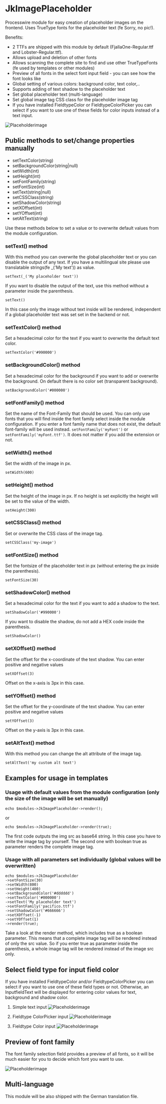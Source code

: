# JkImagePlaceholder
Processwire module for easy creation of placeholder images on the frontend. Uses TrueType fonts for the placeholder text
(fe Sorry, no pic!).

Benefits:

- 2 TTFs are shipped with this module by default (FjallaOne-Regular.ttf and Lobster-Regular.ttf). 
- Allows upload and deletion of other fonts
- Allows scanning the complete site to find and use other TrueTypeFonts (fe used by templates or other modules)
- Preview of all fonts in the select font input field - you can see how the font looks like
- Global setting of various colors: background color, text color,..
- Supports adding of text shadow to the placeholder text
- Set global placeholder text (multi-language)
- Set global image tag CSS class for the placeholder image tag
- If you have installed FieldtypeColor or FieldtypeColorPicker you can select if you want to use one of these fields for color inputs instead of a text input.

![Placeholderimage](https://raw.githubusercontent.com/juergenweb/JkImagePlaceholder/master/images/placeholderimage.jpg?raw=true)


## Public methods to set/change properties manually
- setTextColor(string)
- setBackgroundColor(string|null)
- setWidth(int)
- setHeight(int)
- setFontFamily(string)
- setFontSize(int)
- setText(string|null)
- setCSSClass(string)
- setShadowColor(string)
- setXOffset(int)
- setYOffset(int)
- setAltText(string)

Use these methods below to set a value or to overwrite default values from the module configuration.

### setText() method
With this method you can overwrite the global placeholder text or you can disable the output of any text.
If you have a multilingual site please use translatable strings(fe _('My text')) as value.

`setText(_('My placeholder text'))`

If you want to disable the output of the text, use this method without a parameter inside the parenthesis.

`setText()`

In this case only the image without text inside will be rendered, independent if a global placeholder text was set set in 
the backend or not.

### setTextColor() method

Set a hexadecimal color for the text if you want to overwrite the default text color.

`setTextColor('#990000')`

### setBackgroundColor() method

Set a hexadecimal color for the background if you want to add or overwrite the background. On default there is no color set (transparent background).

`setBackgroundColor('#000000')`

### setFontFamily() method

Set the name of the Font-Family that should be used. You can only use fonts that you will find inside the font family select inside the module configuration. If you enter a font family name that does not exist, the default font-family will be used instead.
`setFontFamily('myFont')` or `setFontFamily('myFont.ttf')`.
It does not matter if you add the extension or not.

### setWidth() method

Set the width of the image in px.

`setWidth(600)`

### setHeight() method

Set the height of the image in px. If no height is set explicitly the height will be set to the value of the width.

`setHeight(300)`

### setCSSClass() method

Set or overwrite the CSS class of the image tag.

`setCSSClass('my-image')`

### setFontSize() method

Set the fontsize of the placeholder text in px (without entering the px inside the parenthesis).

`setFontSize(30)`

### setShadowColor() method

Set a hexadecimal color for the text if you want to add a shadow to the text.

`setShadowColor('#990000')`

If you want to disable the shadow, do not add a HEX code inside the parenthesis.

`setShadowColor()`

### setXOffset() method

Set the offset for the x-coordinate of the text shadow. You can enter positive and negative values

`setXOffset(3)`

Offset on the x-axis is 3px in this case.

### setYOffset() method

Set the offset for the y-coordinate of the text shadow. You can enter positive and negative values

`setYOffset(3)`

Offset on the y-axis is 3px in this case.

### setAltText() method
With this method you can change the alt attribute of the image tag.

`setAltText('my custom alt text')`


## Examples for usage in templates

### Usage with default values from the module configuration (only the size of the image will be set manually)

`echo $modules->JkImagePlaceholder->render();`

or

`echo $modules->JkImagePlaceholder->render(true);`

The first code outputs the img src as base64 string. In this case you have to write the image tag by yourself.
The second one with boolean true as parameter renders the complete image tag.

### Usage with all parameters set individually (global values will be overwritten)



    echo $modules->JkImagePlaceholder
    ->setFontSize(30)         
    ->setWidth(800)    
    ->setHeight(400)
    ->setBackgroundColor('#dddddd')
    ->setTextColor('#000000')
    ->setText('My placeholder text')
    ->setFontFamily('pacifico.ttf')
    ->setShadowColor('#666666')
    ->setXOffset(-1)
    ->setYOffset(1)
    ->render(true);

Take a look at the render method, which includes true as a boolean parameter.
This means that a complete image tag will be rendered instead of only the src value.
So if you enter true as parameter inside the parenthesis, a whole image tag will be rendered instead of the
image src only.

## Select field type for input field color
If you have installed FieldtypeColor and/or FieldtypeColorPicker you can select if you want to use one of these field types
or not.
Otherwise, an InputfieldText will be displayed for entering color values for text, background and shadow color.

1) Simple text input
![Placeholderimage](https://raw.githubusercontent.com/juergenweb/JkImagePlaceholder/master/images/text-input.jpg?raw=true)

2) Fieldtype ColorPicker input
![Placeholderimage](https://raw.githubusercontent.com/juergenweb/JkImagePlaceholder/master/images/color-picker-input.jpg?raw=true)

3) Fieldtype Color input
![Placeholderimage](https://raw.githubusercontent.com/juergenweb/JkImagePlaceholder/master/images/color-input.jpg?raw=true)

## Preview of font family

The font family selection field provides a preview of all fonts, so it will be much easier for you to decide which font
you want to use.

![Placeholderimage](https://raw.githubusercontent.com/juergenweb/JkImagePlaceholder/master/images/font-families-input.jpg?raw=true)

## Multi-language

This module will be also shipped with the German translation file.

